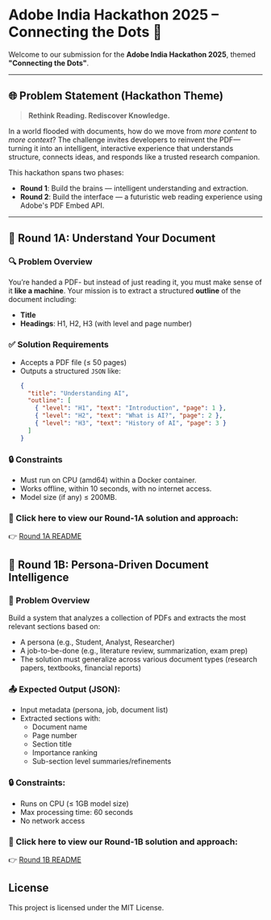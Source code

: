 # Adobe India Hackathon 2025 – Connecting the Dots 🚀

Welcome to our submission for the **Adobe India Hackathon 2025**, themed **"Connecting the Dots"**.

---

## 🌐 Problem Statement (Hackathon Theme)

> **Rethink Reading. Rediscover Knowledge.**

In a world flooded with documents, how do we move from *more content* to *more context*? The challenge invites developers to reinvent the PDF—turning it into an intelligent, interactive experience that understands structure, connects ideas, and responds like a trusted research companion.

This hackathon spans two phases:
- **Round 1**: Build the brains — intelligent understanding and extraction.
- **Round 2**: Build the interface — a futuristic web reading experience using Adobe's PDF Embed API.

---

## 🧠 Round 1A: Understand Your Document

### 🔍 Problem Overview

You’re handed a PDF- but instead of just reading it, you must make sense of it **like a machine**. Your mission is to extract a structured **outline** of the document including:

- **Title**
- **Headings**: H1, H2, H3 (with level and page number)

### ✅ Solution Requirements

- Accepts a PDF file (≤ 50 pages)
- Outputs a structured `JSON` like:
  ```json
  {
    "title": "Understanding AI",
    "outline": [
      { "level": "H1", "text": "Introduction", "page": 1 },
      { "level": "H2", "text": "What is AI?", "page": 2 },
      { "level": "H3", "text": "History of AI", "page": 3 }
    ]
  }

### 🔒 Constraints
- Must run on CPU (amd64) within a Docker container.
- Works offline, within 10 seconds, with no internet access.
- Model size (if any) ≤ 200MB.

### 📎 Click here to view our Round-1A solution and approach:
👉 [Round 1A README](https://github.com/Zelkanor/Adobe-Hackathon-2025/blob/main/Round-1A/README.md)


## 👤 Round 1B: Persona-Driven Document Intelligence

### 🎯 Problem Overview

Build a system that analyzes a collection of PDFs and extracts the most relevant sections based on:
- A persona (e.g., Student, Analyst, Researcher)
- A job-to-be-done (e.g., literature review, summarization, exam prep)
- The solution must generalize across various document types (research papers, textbooks, financial reports)

### 📤 Expected Output (JSON):
- Input metadata (persona, job, document list)
- Extracted sections with:
    - Document name
    - Page number
    - Section title
    - Importance ranking
    - Sub-section level summaries/refinements

### 🔒 Constraints:
- Runs on CPU (≤ 1GB model size)
- Max processing time: 60 seconds
- No network access

### 📎 Click here to view our Round-1B solution and approach:
👉 [Round 1B README](https://github.com/Zelkanor/Adobe-Hackathon-2025/blob/main/Round-1B/README.md)

## License
This project is licensed under the MIT License.
